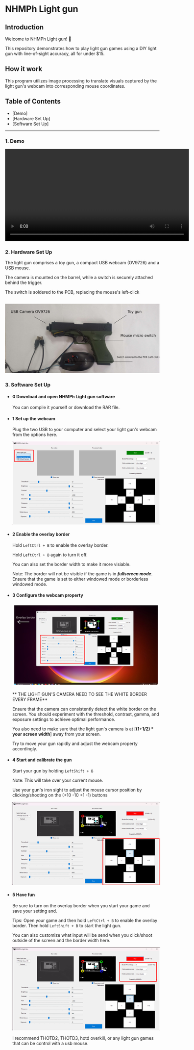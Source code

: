 # NHMPh Light gun

## Introduction

Welcome to NHMPh Light gun! 🚀

This repository demonstrates how to play light gun games using a DIY light gun with line-of-sight accuracy, all for under $15.

## How it work

This program utilizes image processing to translate visuals captured by the light gun's webcam into corresponding mouse coordinates.
## Table of Contents
- [Demo]
- [Hardware Set Up]
- [Software Set Up]
---
### 1. **Demo**
<div align="center">
  <video src="https://github.com/user-attachments/assets/e1369aea-aada-436b-a1a2-3f85577959a9" controls width="600">
    Your browser does not support the video tag.
  </video>
</div>

### 2. **Hardware Set Up**  
The light gun comprises a toy gun, a compact USB webcam (OV9726) and a USB mouse.

The camera is mounted on the barrel, while a switch is securely attached behind the trigger.

The switch is soldered to the PCB, replacing the mouse's left-click

![Example Image](Readme_img/Hardware.png "Hardware")
---

### 3. **Software Set Up**  

   - #### 0 Download and open NHMPh Light gun software
     You can compile it yourself or download the RAR file.
  - #### 1 Set up the webcam
    Plug the two USB to your computer and select your light gun's webcam from the options here.

    
    ![Example Image](Readme_img/1.png "CamSel")

  - #### 2 Enable the overlay border
     Hold ``LeftCtrl + B`` to enable the overlay border.

     Hold ``LeftCtrl + B`` again to turn it off.

     You can also set the border width to make it more visiable.

     Note: The border will not be visible if the game is in ***fullscreen mode***. Ensure that the game is set to either windowed mode or borderless windowed mode.
     
  - #### 3 Configure the webcam property
    
      ![Example Image](Readme_img/2.png "CamPro")

    ** THE LIGHT GUN'S CAMERA NEED TO SEE THE WHITE BORDER EVERY FRAME**
    
     Ensure that the camera can consistently detect the white border on the screen. You should experiment with the threshold, contrast, gamma, and exposure settings to achieve optimal performance.

     You also need to make sure that the light gun's camera is at  [****(1+1/2) * your screen width****] away from your screen.

     Try to move your gun rapidly and adjust the webcam property accordingly.
    
  - #### 4 Start and calibrate the gun

    Start your gun by holding  ``LeftShift + B``

    Note: This will take over your current mouse.
    
    Use your gun's iron sight to adjust the mouse cursor position by clicking/shooting on the (+10 -10 +1 -1) buttons

     ![Example Image](Readme_img/3.png "CamCal")

 - #### 5 Have fun
   Be sure to turn on the overlay border when you start your game and save your setting and.
   
   Tips: Open your game and then hold ``LeftCtrl + B`` to enable the overlay border. Then hold ``LeftShift + B`` to start the light gun.

   You can also customize what input will be send when you click/shoot outside of the screen and the border width here.
   
    ![Example Image](Readme_img/4.png "CamCal")
   
   I recommend THOTD2, THOTD3, hotd overkill, or any light gun games that can be control with a usb mouse.

